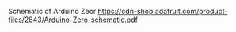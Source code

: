 Schematic of Arduino Zeor
https://cdn-shop.adafruit.com/product-files/2843/Arduino-Zero-schematic.pdf
